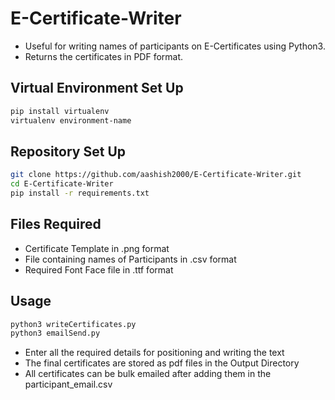 # E-Certificate-Writer
- Useful for writing names of participants on E-Certificates using Python3.
- Returns the certificates in PDF format.

## Virtual Environment Set Up

```sh
pip install virtualenv
virtualenv environment-name
```

## Repository Set Up

```sh
git clone https://github.com/aashish2000/E-Certificate-Writer.git
cd E-Certificate-Writer
pip install -r requirements.txt
```

## Files Required

- Certificate Template in .png format
- File containing names of Participants in .csv format
- Required Font Face file in .ttf format

##  Usage

```sh
python3 writeCertificates.py
python3 emailSend.py
```

- Enter all the required details for positioning and writing the text
- The final certificates are stored as pdf files in the Output Directory
- All certificates can be bulk emailed after adding them in the participant_email.csv

